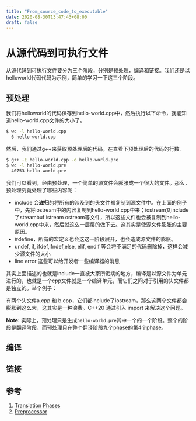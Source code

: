 ```yaml
---
title: "From_source_code_to_executable"
date: 2020-08-30T13:47:43+08:00
draft: false
---
```


# 从源代码到可执行文件

从源代码到可执行文件要分为三个阶段，分别是预处理，编译和链接。我们还是以helloworld代码代码为示例，简单的学习一下这三个阶段。

## 预处理

我们将helloworld的代码保存到hello-world.cpp中，然后执行以下命令，就能知道hello-world.cpp文件的大小了。

```sh
$ wc -l hello-world.cpp
  6 hello-world.cpp
```

然后，我们通过g++来获取预处理后的代码，在查看下预处理后的代码的行数.

```sh
$ g++ -E hello-world.cpp -o hello-world.pre
$ wc -l hello-world.pre
  40753 hello-world.pre
```

我们可以看到，经由预处理，一个简单的源文件会膨胀成一个很大的文件。那么，预处理究竟处理了哪些内容呢：

* include 会**递归**的将所有的涉及到的头文件都复制到源文件中。在上面的例子中，先将iostream中的内容复制到hello-world.cpp中来；iostream又include了streambuf istream ostream等文件，所以这些文件也会被复制到hello-world.cpp中来，然后就这么一层层的做下去。这其实是使源文件膨胀的主要原因。
* #define，所有的宏定义也会这这一阶段展开，也会造成源文件的膨胀。
* undef, if, ifdef,ifndef,else, elif, endif 等会将不满足的代码删除掉，这样会减少源文件的大小
* line error 这些可以给开发者一些编译器的消息

其实上面描述的也就是include一直被大家所诟病的地方，编译是以源文件为单元进行的，也就是一个cpp文件就是一个编译单元，而它们之间对于引用的头文件都是独立的。举个例子：

有两个头文件a.cpp 和 b.cpp，它们都include了iostream，那么这两个文件都会膨胀到这么大，这其实是一种浪费。C++20 通过引入 import 来解决这个问题。

**Note:** 实际上，预处理只是生成`hello-world.pre`其中一个的一个阶段。整个的阶段是翻译阶段，而预处理只在整个翻译阶段九个phase的第4个phase。

## 编译



## 链接





## 参考

1. [Translation Phases](https://zh.cppreference.com/w/cpp/language/translation_phases)
2. [Preprocessor](https://en.cppreference.com/w/cpp/preprocessor)